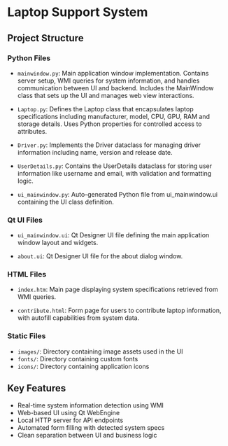 # Laptop Support System

## Project Structure

### Python Files

- `mainwindow.py`: Main application window implementation. Contains server setup, WMI queries for system information, and handles communication between UI and backend. Includes the MainWindow class that sets up the UI and manages web view interactions.

- `Laptop.py`: Defines the Laptop class that encapsulates laptop specifications including manufacturer, model, CPU, GPU, RAM and storage details. Uses Python properties for controlled access to attributes.

- `Driver.py`: Implements the Driver dataclass for managing driver information including name, version and release date.

- `UserDetails.py`: Contains the UserDetails dataclass for storing user information like username and email, with validation and formatting logic.

- `ui_mainwindow.py`: Auto-generated Python file from ui_mainwindow.ui containing the UI class definition.

### Qt UI Files

- `ui_mainwindow.ui`: Qt Designer UI file defining the main application window layout and widgets.

- `about.ui`: Qt Designer UI file for the about dialog window.

### HTML Files

- `index.htm`: Main page displaying system specifications retrieved from WMI queries.

- `contribute.html`: Form page for users to contribute laptop information, with autofill capabilities from system data.

### Static Files

- `images/`: Directory containing image assets used in the UI
- `fonts/`: Directory containing custom fonts
- `icons/`: Directory containing application icons

## Key Features

- Real-time system information detection using WMI
- Web-based UI using Qt WebEngine
- Local HTTP server for API endpoints
- Automated form filling with detected system specs
- Clean separation between UI and business logic
